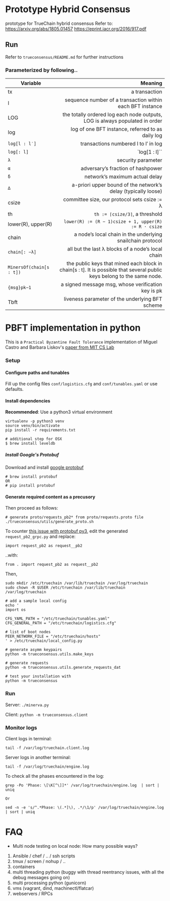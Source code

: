 # Prototype Hybrid Consensus
prototype for TrueChain hybrid consensus
Refer to:
https://arxiv.org/abs/1805.01457
https://eprint.iacr.org/2016/917.pdf

## Run

Refer to `trueconsensus/README.md` for further instructions

### Parameterized by following..

Variable | Meaning |
--- | ---:|
tx | a transaction
l | sequence number of a transaction within each BFT instance
LOG | the totally ordered log each node outputs, LOG is always populated in order
log | log of one BFT instance, referred to as daily log
`log[l : l′]` | transactions numbered l to l′ in log
`log[: l]` | `log[1 : l]``
`λ` | security parameter
`α` | adversary’s fraction of hashpower
`δ` | network’s maximum actual delay
`∆` | a-priori upper bound of the network’s delay (typically loose)
csize | committee size, our protocol sets csize := λ
th | `th := ⌈csize/3⌉`, a threshold
lower(R), upper(R) | ```lower(R) := (R − 1)csize + 1, upper(R) := R · csize```
chain | a node’s local chain in the underlying snailchain protocol
`chain[: −λ]` | all but the last λ blocks of a node’s local chain
`MinersOf(chain[s : t])` | the public keys that mined each block in chain[s : t]. It is possible that several public keys belong to the same node.
`{msg}pk−1` | a signed message msg, whose verification key is pk
Tbft | liveness parameter of the underlying BFT scheme

# PBFT implementation in python

This is a `Practical Byzantine Fault Tolerance` implementation of Miguel Castro and Barbara Liskov's [paper from MIT CS Lab](pmg.csail.mit.edu/papers/osdi99.pdf)

### Setup

#### Configure paths and tunables

Fill up the config files `conf/logistics.cfg` and `conf/tunables.yaml` or use defaults.

#### Install dependencies

__Recommended__: Use a python3 virtual environment

```
virtualenv -p python3 venv
source venv/bin/activate
pip install -r requirements.txt

# additional step for OSX
$ brew install leveldb
```

##### Install Google's Protobuf

Download and install [google protobuf](https://github.com/google/protobuf/tree/master/python/google)

```
# brew install protobuf
OR 
# pip install protobuf
```

#### Generate required content as a precusory

Then proceed as follows:

```
# generate proto/requests_pb2* from proto/requests.proto file
./trueconsensus/utils/generate_proto.sh
```

To counter [this issue with protobuf py3](https://github.com/google/protobuf/issues/1491),
edit the generated `request_pb2_grpc.py` and replace:

```
import request_pb2 as request__pb2
```

..with:

```
from . import request_pb2 as request__pb2
```

Then,

```
sudo mkdir /etc/truechain /var/lib/truechain /var/log/truechain
sudo chown -R $USER /etc/truechain /var/lib/truechain /var/log/truechain

# add a sample local config
echo '
import os

CFG_YAML_PATH = "/etc/truechain/tunables.yaml"
CFG_GENERAL_PATH = "/etc/truechain/logistics.cfg"

# list of boot nodes
PEER_NETWORK_FILE = "/etc/truechain/hosts"
' > /etc/truechain/local_config.py

# generate asymm keypairs
python -m trueconsensus.utils.make_keys

# generate requests
python -m trueconsensus.utils.generate_requests_dat

# test your installation with 
python -m trueconsensus
```

### Run

Server: `./minerva.py`

Client: `python -m trueconsensus.client`

### Monitor logs

Client logs in terminal:

```
tail -f /var/log/truechain.client.log 
```

Server logs in another terminal:

```
tail -f /var/log/truechain/engine.log 
```

To check all the phases encountered in the log:

```
grep -Po 'Phase: \[\K[^\]]*' /var/log/truechain/engine.log  | sort | uniq

Or

sed -n -e 's/^.*Phase: \(.*]\), .*/\1/p' /var/log/truechain/engine.log | sort | uniq
```

# FAQ

- Multi node testing on local node: How many possible ways?

1. Ansible / chef / .. / ssh scripts
2. tmux / screen / nohup / ..
3. containers
4. multi threading python (buggy with thread reentrancy issues, with all the debug messages going on)
5. multi processing python (gunicorn)
6. vms (vagrant, dind, machinectl/flatcar)
7. webservers / RPCs
